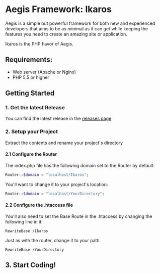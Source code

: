 # Aegis Framework: Ikaros

Aegis is a simple but powerful framework for both new and experienced developers that aims to be as minimal as it can get while keeping the features you need to create an amazing site or application.

Ikaros is the PHP flavor of Aegis.

## Requirements:
* Web server (Apache or Nginx)
* PHP 5.5 or higher

## Getting Started
### 1. Get the latest Release
You can find the latest release in the [releases page](https://github.com/AegisFramework/Ikaros/releases)

### 2. Setup your Project
Extract the contents and rename your project's directory

#### 2.1 Configure the Router
The index.php file has the following domain set to the Router by default:
 ```php
Router::$domain = "localhost/Ikaros";
```

You'll want to change it to your project's location:

```php
Router::$domain = "localhost/YourDirectory";
```
#### 2.2 Configure the .htaccess file

You'll also need to set the Base Route in the .htaccess by changing the following line in it:

```
RewriteBase /Ikaros
```

Just as with the router, change it to your path.

```
RewriteBase /YourDirectory
```
## 3. Start Coding!

